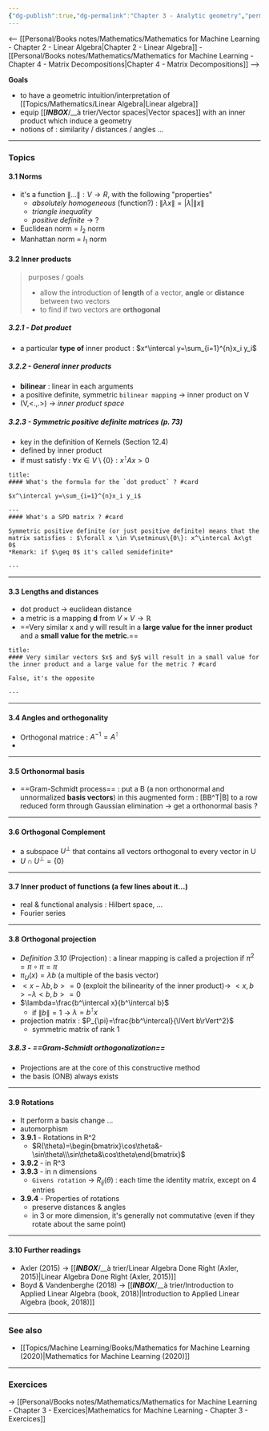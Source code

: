 ```yaml
---
{"dg-publish":true,"dg-permalink":"Chapter 3 - Analytic geometry","permalink":"/Chapter 3 - Analytic geometry/"}
---
```


<-- [[Personal/Books notes/Mathematics/Mathematics for Machine Learning - Chapter 2 - Linear Algebra|Chapter 2 - Linear Algebra]] - [[Personal/Books notes/Mathematics/Mathematics for Machine Learning - Chapter 4 - Matrix Decompositions|Chapter 4 - Matrix Decompositions]] -->


**Goals**
- to have a geometric intuition/interpretation of [[Topics/Mathematics/Linear Algebra|Linear algebra]]
- equip [[___INBOX___/__à trier/Vector spaces|Vector spaces]] with an inner product which induce a geometry
- notions of : similarity / distances / angles ...

---
### Topics
#### 3.1 **Norms**
- it's a function $\lVert...\rVert : V\rightarrow R$, with the following "properties"
	- *absolutely homogeneous* (function?) : $\lVert \lambda x \rVert= |\lambda| \lVert x \rVert$
	- *triangle inequality*
	- *positive definite* -> ?
- Euclidean norm = $l_2$ norm
- Manhattan norm = $l_1$ norm

#### 3.2 **Inner products**
> purposes / goals
> - allow the introduction of **length** of a vector, **angle** or **distance** between two vectors
> - to find if two vectors are **orthogonal**

##### 3.2.1 - Dot product
- a particular **type of** inner product : $x^\intercal y=\sum_{i=1}^{n}x_i y_i$

##### 3.2.2 - General inner products
- **bilinear** : linear in each arguments
- a positive definite, symmetric `bilinear mapping` -> inner product on V
- (V,<.,.>) -> *inner product space*

##### 3.2.3 - Symmetric positive definite matrices (p. 73)
- key in the definition of Kernels (Section 12.4)
- defined by inner product
- if must satisfy : $\forall x \in V\setminus\{0\}: x^\intercal Ax\gt 0$

```ad-info
title:
#### What's the formula for the `dot product` ? #card

$x^\intercal y=\sum_{i=1}^{n}x_i y_i$

---
#### What's a SPD matrix ? #card

Symmetric positive definite (or just positive definite) means that the matrix satisfies : $\forall x \in V\setminus\{0\}: x^\intercal Ax\gt 0$
*Remark: if $\geq 0$ it's called semidefinite*

---
```

---
#### 3.3 **Lengths and distances**
- dot product -> euclidean distance
- a metric is a mapping **d** from $V\times V \rightarrow \mathbb{R}$
- ==Very similar x and y will result in a **large value for the inner product** and a **small value for the metric**.==

```ad-info
title:
#### Very similar vectors $x$ and $y$ will result in a small value for the inner product and a large value for the metric ? #card

False, it's the opposite

---
```

---
#### 3.4 **Angles and orthogonality**
- Orthogonal matrice : $A^{-1}=A^\intercal$
- 

---
#### 3.5 **Orthonormal basis**
- ==Gram-Schmidt process== : put a B (a non orthonormal and unnormalized **basis vectors**) in this augmented form : [BB^T|B] to a row reduced form through Gaussian elimination -> get a orthonormal basis ?

---
#### 3.6 **Orthogonal Complement**
- a subspace $U^\perp$ that contains all vectors orthogonal to every vector in U
- $U \cap U^\perp=\{0\}$

---
#### 3.7 **Inner product of functions** (a few lines about it...)
- real & functional analysis : Hilbert space, ...
- Fourier series

---
#### 3.8 **Orthogonal projection**
- *Definition 3.10* (Projection) : a linear mapping is called a projection if $\pi^2=\pi\circ\pi=\pi$
- $\pi_U(x) = \lambda b$ (a multiple of the basis vector)
- $<x-\lambda b, b>=0$ (exploit the bilinearity of the inner product)-> $<x,b>-\lambda<b,b>=0$
- $\lambda=\frac{b^\intercal x}{b^\intercal b}$
	- if $\lVert b \rVert =1$ -> $\lambda=b^\intercal x$
- projection matrix : $P_{\pi}=\frac{bb^\intercal}{\lVert b\rVert^2}$
	- symmetric matrix of rank 1


##### 3.8.3 - ==Gram-Schmidt orthogonalization==
- Projections are at the core of this constructive method
- the basis (ONB) always exists

---
#### 3.9 **Rotations**
- It perform a basis change ...
- automorphism
- **3.9.1** - Rotations in R^2
	- $R(\theta)=\begin{bmatrix}\cos\theta&-\sin\theta\\\sin\theta&\cos\theta\end{bmatrix}$
- **3.9.2** - in R^3
- **3.9.3** - in n dimensions
	- `Givens rotation` -> $R_{ij}(\theta)$ : each time the identity matrix, except on 4 entries
- **3.9.4** - Properties of rotations
	- preserve distances & angles
	- in 3 or more dimension, it's generally not commutative (even if they rotate about the same point)

---
#### 3.10 **Further readings**
- Axler (2015) -> [[___INBOX___/__à trier/Linear Algebra Done Right (Axler, 2015)|Linear Algebra Done Right (Axler, 2015)]]
- Boyd & Vandenberghe (2018) -> [[___INBOX___/__à trier/Introduction to Applied Linear Algebra (book, 2018)|Introduction to Applied Linear Algebra (book, 2018)]]

---
### See also
- [[Topics/Machine Learning/Books/Mathematics for Machine Learning (2020)|Mathematics for Machine Learning (2020)]]

---
### Exercices
-> [[Personal/Books notes/Mathematics/Mathematics for Machine Learning - Chapter 3 - Exercices|Mathematics for Machine Learning - Chapter 3 - Exercices]]
